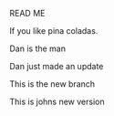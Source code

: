READ ME


If you like pina coladas. 

Dan is the man 

Dan just made an update 


This is the new branch 

This is johns new version


